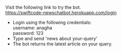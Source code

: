 Visit the following link to try the bot.<br>
https://swiftcode-newschatbot.herokuapp.com/login

+ Login using the following credentials:<br>
      username: anagha <br>
      password: 123 <br>
+ Type and send 'news about your-query'
+ The bot returns the latest article on your query.
